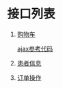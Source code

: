# 接口列表

1. [购物车](cart.apib)

    [ajax参考代码](https://github.com/will4906/AdibioShop/blob/master/src/main/resources/templates/test.html)

2. [患者信息](patient.apib)

3. [订单操作](order.apib)